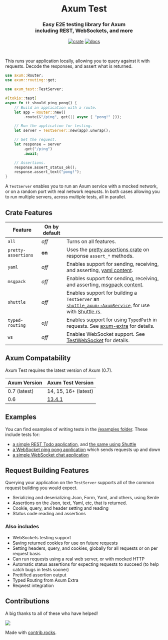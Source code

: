 <div align="center">
  <h1>
    Axum Test
  </h1>

  <h3>
    Easy E2E testing library for Axum<br/>
    including REST, WebSockets, and more
  </h3>

  [![crate](https://img.shields.io/crates/v/axum-test.svg)](https://crates.io/crates/axum-test)
  [![docs](https://docs.rs/axum-test/badge.svg)](https://docs.rs/axum-test)

  <br/>
</div>

This runs your application locally, allowing you to query against it with requests.
Decode the responses, and assert what is returned.

```rust
use axum::Router;
use axum::routing::get;

use axum_test::TestServer;

#[tokio::test]
async fn it_should_ping_pong() {
    // Build an application with a route.
    let app = Router::new()
        .route(&"/ping", get(|| async { "pong!" }));

    // Run the application for testing.
    let server = TestServer::new(app).unwrap();

    // Get the request.
    let response = server
        .get("/ping")
        .await;

    // Assertions.
    response.assert_status_ok();
    response.assert_text("pong!");
}
```

A `TestServer` enables you to run an Axum service with a mocked network,
or on a random port with real network reqeusts.
In both cases allowing you to run multiple servers, across multiple tests, all in parallel.

## Crate Features

| Feature             | On by default     |                                                                                                                                   |
|---------------------|-------------------|-----------------------------------------------------------------------------------------------------------------------------------|
| `all`               | _off_             | Turns on all features.                                                                                                            |
| `pretty-assertions` | **on**            | Uses the [pretty assertions crate](https://crates.io/crates/pretty_assertions) on response `assert_*` methods.                    |
| `yaml`              | _off_             | Enables support for sending, receiving, and asserting, [yaml content](https://yaml.org/).                                         |
| `msgpack`           | _off_             | Enables support for sending, receiving, and asserting, [msgpack content](https://msgpack.org/index.html).                         |
| `shuttle`           | _off_             | Enables support for building a `TestServer` an [`shuttle_axum::AxumService`](https://docs.rs/shuttle-axum/latest/shuttle_axum/struct.AxumService.html), for use with [Shuttle.rs](https://shuttle.rs). |
| `typed-routing`     | _off_             | Enables support for using `TypedPath` in requests. See [axum-extra](https://crates.io/crates/axum-extra) for details.             |
| `ws`                | _off_             | Enables WebSocket support. See [TestWebSocket](https://docs.rs/axum-test/latest/axum_test/struct.TestWebSocket.html) for details. |

## Axum Compatability

Axum Test requires the latest version of Axum (0.7).

| Axum Version | Axum Test Version                                   |
|--------------|-----------------------------------------------------|
| 0.7 (latest) | 14, 15, 16+ (latest)                                |
| 0.6          | [13.4.1](https://crates.io/crates/axum-test/13.4.1) |

## Examples

You can find examples of writing tests in the [/examples folder](/examples/).
These include tests for:

 * [a simple REST Todo application](/examples/example-todo), and [the same using Shuttle](/examples/example-shuttle)
 * [a WebSocket ping pong application](/examples/example-websocket-ping-pong) which sends requests up and down
 * [a simple WebSocket chat application](/examples/example-websocket-chat)

## Request Building Features

Querying your application on the `TestServer` supports all of the common request building you would expect.

 - Serializing and deserializing Json, Form, Yaml, and others, using Serde
 - Assertions on the Json, text, Yaml, etc, that is returned.
 - Cookie, query, and header setting and reading
 - Status code reading and assertions

### Also includes

 - WebSockets testing support
 - Saving returned cookies for use on future requests
 - Setting headers, query, and cookies, globally for all requests or on per request basis
 - Can run requests using a real web server, or with mocked HTTP
 - Automatic status assertions for expecting requests to succeed (to help catch bugs in tests sooner)
 - Prettified assertion output
 - Typed Routing from Axum Extra
 - Reqwest integration

## Contributions

A big thanks to all of these who have helped!

<a href="https://github.com/josephlenton/axum-test/graphs/contributors">
  <img src="https://contrib.rocks/image?repo=josephlenton/axum-test" />
</a>

Made with [contrib.rocks](https://contrib.rocks).
